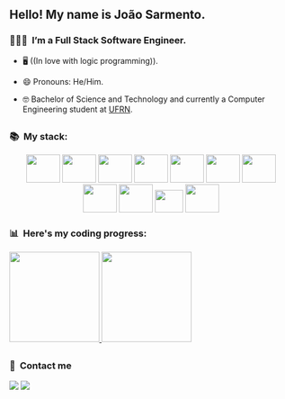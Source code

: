 ## Hello! My name is João Sarmento.

### 🧑🏻‍💻 &nbsp;I’m a Full Stack Software Engineer.  

- 🖥 ((In love with logic programming)).

- 😄 Pronouns: He/Him.

- 🤓 Bachelor of Science and Technology and currently a Computer Engineering student at <a href="https://www.ufrn.br//">UFRN</a>.

##
<h3> 📚 &nbsp;My stack:</h3>

<div align="center">
  <img src="https://cdn.jsdelivr.net/gh/devicons/devicon/icons/javascript/javascript-plain.svg" width="60" height="50"/> 
  <img src="https://cdn.jsdelivr.net/gh/devicons/devicon/icons/typescript/typescript-original.svg" width="60" height="50"/> 
  <img src="https://cdn.jsdelivr.net/gh/devicons/devicon/icons/cplusplus/cplusplus-original.svg" width="60" height="50"/>
  <img src="https://cdn.jsdelivr.net/gh/devicons/devicon/icons/react/react-original.svg" width="60" height="50"/>
  <img src="https://cdn.jsdelivr.net/gh/devicons/devicon/icons/nodejs/nodejs-original.svg" width="60" height="50"/>
  <img src="https://cdn.jsdelivr.net/gh/devicons/devicon/icons/express/express-original.svg" width="60" height="50"/>
  <img src="https://cdn.jsdelivr.net/gh/devicons/devicon/icons/postgresql/postgresql-plain.svg" width="60" height="50"/>
  <img src="https://cdn.jsdelivr.net/gh/devicons/devicon/icons/mongodb/mongodb-original.svg" width="60" height="50"/>
  <img src="https://cdn.jsdelivr.net/gh/devicons/devicon/icons/docker/docker-plain.svg" width="60" height="50"/> 
  <img src="https://cdn.jsdelivr.net/gh/devicons/devicon/icons/jest/jest-plain.svg" width="50" height="40"/> 
  <img src="https://cdn.jsdelivr.net/gh/devicons/devicon/icons/amazonwebservices/amazonwebservices-original.svg" width="60" height="50"/>
</div>


### 📊 &nbsp;Here's my coding progress:

 <div style="width:100%">
    <a href="https://github.com/Joaosarm">
    <img height="160em" src="https://github-readme-stats.vercel.app/api?username=Joaosarm&show_icons=true&theme=tokyonight&include_all_commits=true&count_private=true"/>
    <img height="160em" src="https://github-readme-stats.vercel.app/api/top-langs/?username=Joaosarm&layout=compact&langs_count=7&theme=tokyonight"/>
    </a>
  </div>

##
<h3> 📱 &nbsp;Contact me</h3> 
<div>
    <a href="https://www.linkedin.com/in/joao-v-sarmento/" target="_blank"><img src="https://img.shields.io/badge/-LinkedIn-%230077B5?style=for-the-badge&logo=linkedin&logoColor=white" target="_blank"></a> 
    <a href = "mailto:joaovicentesarm@gmail.com"><img src="https://img.shields.io/badge/-Gmail-%23333?style=for-the-badge&logo=gmail&logoColor=white" target="_blank"></a>
  </div> 
